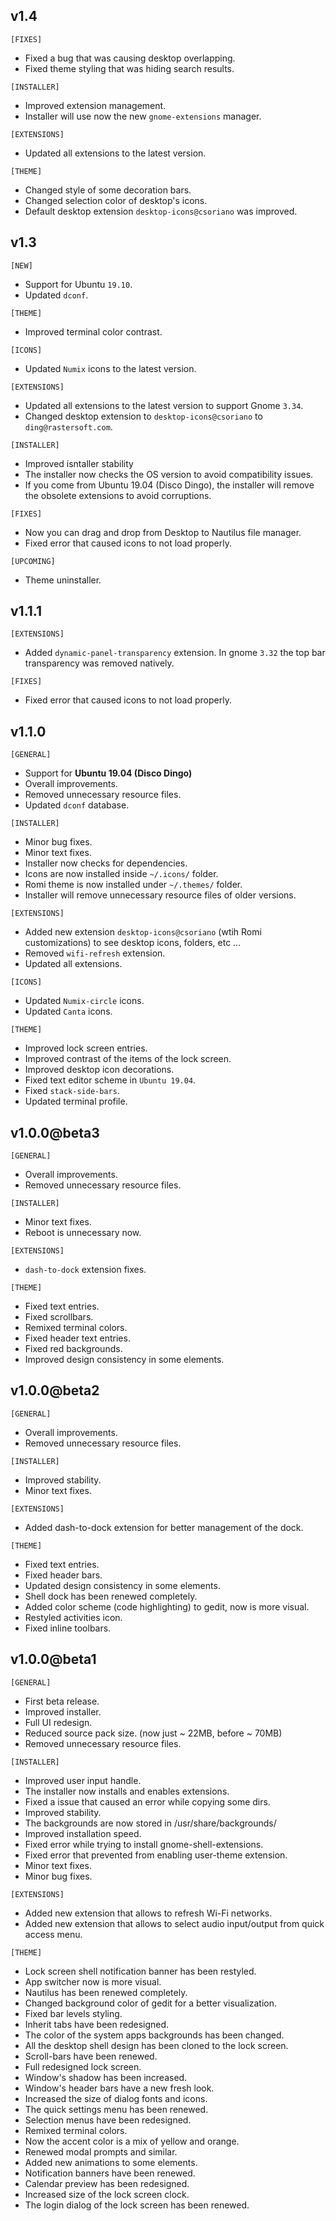 ## v1.4
`[FIXES]`
- Fixed a bug that was causing desktop overlapping.
- Fixed theme styling that was hiding search results.

`[INSTALLER]`
- Improved extension management.
- Installer will use now the new `gnome-extensions` manager.

`[EXTENSIONS]`
- Updated all extensions to the latest version.

`[THEME]`
- Changed style of some decoration bars.
- Changed selection color of desktop's icons.
- Default desktop extension `desktop-icons@csoriano` was improved.

## v1.3
`[NEW]`
- Support for Ubuntu `19.10`.
- Updated `dconf`.

`[THEME]`
- Improved terminal color contrast.

`[ICONS]`
- Updated `Numix` icons to the latest version.

`[EXTENSIONS]`
- Updated all extensions to the latest version to support Gnome `3.34`.
- Changed desktop extension to `desktop-icons@csoriano` to `ding@rastersoft.com`.

`[INSTALLER]`
- Improved isntaller stability
- The installer now checks the OS version to avoid compatibility issues.
- If you come from Ubuntu 19.04 (Disco Dingo), the installer will remove the obsolete extensions to avoid corruptions.

`[FIXES]`
- Now you can drag and drop from Desktop to Nautilus file manager.
- Fixed error that caused icons to not load properly.

`[UPCOMING]`
- Theme uninstaller.

## v1.1.1
`[EXTENSIONS]`
- Added `dynamic-panel-transparency` extension. In gnome `3.32` the top bar transparency was removed natively.

`[FIXES]`
- Fixed error that caused icons to not load properly.

## v1.1.0

`[GENERAL]`
- Support for **Ubuntu 19.04 (Disco Dingo)**
- Overall improvements.
- Removed unnecessary resource files.
- Updated `dconf` database.

`[INSTALLER]`
- Minor bug fixes.
- Minor text fixes.
- Installer now checks for dependencies.
- Icons are now installed inside `~/.icons/` folder.
- Romi theme is now installed under `~/.themes/` folder.
- Installer will remove unnecessary resource files of older versions.

`[EXTENSIONS]`
- Added new extension `desktop-icons@csoriano` (wtih Romi customizations) to see desktop icons, folders, etc ...
- Removed `wifi-refresh` extension.
- Updated all extensions.

`[ICONS]`
- Updated `Numix-circle` icons.
- Updated `Canta` icons.

`[THEME]`
- Improved lock screen entries.
- Improved contrast of the items of the lock screen.
- Improved desktop icon decorations.
- Fixed text editor scheme in `Ubuntu 19.04`.
- Fixed `stack-side-bars`.
- Updated terminal profile.

## v1.0.0@beta3

`[GENERAL]`
- Overall improvements.
- Removed unnecessary resource files.

`[INSTALLER]`
- Minor text fixes.
- Reboot is unnecessary now.

`[EXTENSIONS]`
- `dash-to-dock` extension fixes.

`[THEME]`
- Fixed text entries.
- Fixed scrollbars.
- Remixed terminal colors.
- Fixed header text entries.
- Fixed red backgrounds.
- Improved design consistency in some elements.

## v1.0.0@beta2

`[GENERAL]`
- Overall improvements.
- Removed unnecessary resource files.

`[INSTALLER]`
- Improved stability.
- Minor text fixes.

`[EXTENSIONS]`
- Added dash-to-dock extension for better management of the dock.

`[THEME]`
- Fixed text entries.
- Fixed header bars.
- Updated design consistency in some elements.
- Shell dock has been renewed completely.
- Added color scheme (code highlighting) to gedit, now is more visual.
- Restyled activities icon.
- Fixed inline toolbars.

## v1.0.0@beta1

`[GENERAL]`
- First beta release.
- Improved installer.
- Full UI redesign.
- Reduced source pack size. (now just ~ 22MB, before ~ 70MB)
- Removed unnecessary resource files.

`[INSTALLER]`
- Improved user input handle.
- The installer now installs and enables extensions.
- Fixed a issue that caused an error while copying some dirs.
- Improved stability.
- The backgrounds are now stored in /usr/share/backgrounds/
- Improved installation speed.
- Fixed error while trying to install gnome-shell-extensions.
- Fixed error that prevented from enabling user-theme extension.
- Minor text fixes.
- Minor bug fixes.

`[EXTENSIONS]`
- Added new extension that allows to refresh Wi-Fi networks.
- Added new extension that allows to select audio input/output from quick access menu.

`[THEME]`
- Lock screen shell notification banner has been restyled.
- App switcher now is more visual.
- Nautilus has been renewed completely.
- Changed background color of gedit for a better visualization.
- Fixed bar levels styling.
- Inherit tabs have been redesigned.
- The color of the system apps backgrounds has been changed.
- All the desktop shell design has been cloned to the lock screen.
- Scroll-bars have been renewed.
- Full redesigned lock screen.
- Window's shadow has been increased.
- Window's header bars have a new fresh look.
- Increased the size of dialog fonts and icons.
- The quick settings menu has been renewed.
- Selection menus have been redesigned.
- Remixed terminal colors.
- Now the accent color is a mix of yellow and orange.
- Renewed modal prompts and similar.
- Added new animations to some elements.
- Notification banners have been renewed.
- Calendar preview has been redesigned.
- Increased size of the lock screen clock.
- The login dialog of the lock screen has been renewed.
